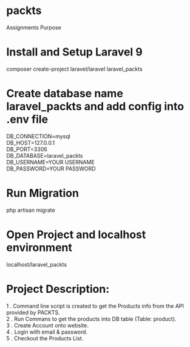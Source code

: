 # packts
Assignments Purpose

# Install and Setup Laravel 9
composer create-project laravel/laravel laravel_packts

# Create database name laravel_packts and add config into .env file

DB_CONNECTION=mysql<br /> 
DB_HOST=127.0.0.1<br /> 
DB_PORT=3306<br /> 
DB_DATABASE=laravel_packts<br /> 
DB_USERNAME=YOUR USERNAME<br /> 
DB_PASSWORD=YOUR PASSWORD<br /> 

# Run Migration

php artisan migrate

# Open Project and localhost environment

localhost/laravel_packts

# Project Description:

1 . Command line script is created to get the Products info from the API provided by PACKTS.<br /> 
2 . Run Commans to get the products into DB table (Table: product).<br /> 
3 . Create Account onto website.<br /> 
4 . Login with email & password.<br /> 
5 . Checkout the Products List.<br /> 

